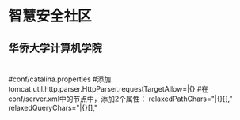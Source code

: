 ﻿# 智慧安全社区
## 华侨大学计算机学院
#
#conf/catalina.properties
#添加tomcat.util.http.parser.HttpParser.requestTargetAllow=|{}
#在conf/server.xml中的<Connector>节点中，添加2个属性：
relaxedPathChars="|{}[],"
relaxedQueryChars="|{}[],"